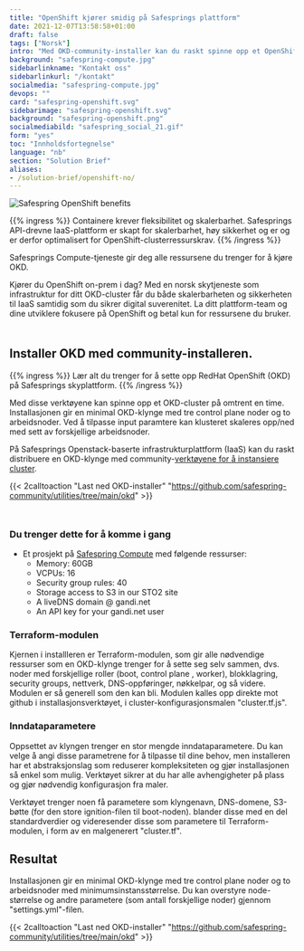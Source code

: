 ```yaml
---
title: "OpenShift kjører smidig på Safesprings plattform"
date: 2021-12-07T13:58:58+01:00
draft: false
tags: ["Norsk"]
intro: "Med OKD-community-installer kan du raskt spinne opp et OpenShift-cluster."
background: "safespring-compute.jpg"
sidebarlinkname: "Kontakt oss"
sidebarlinkurl: "/kontakt"
socialmedia: "safespring-compute.jpg"
devops: ""
card: "safespring-openshift.svg"
sidebarimage: "safespring-openshift.svg"
background: "safespring-openshift.png"
socialmediabild: "safespring_social_21.gif"
form: "yes"
toc: "Innholdsfortegnelse"
language: "nb"
section: "Solution Brief"
aliases:
- /solution-brief/openshift-no/
---
```


![Safespring OpenShift benefits](/img/safespring_key-points-openshift-2.svg)

{{% ingress %}}
Containere krever fleksibilitet og skalerbarhet. Safesprings API-drevne IaaS-plattform er skapt for skalerbarhet, høy sikkerhet og er og er derfor optimalisert for OpenShift-clusterressurskrav.
{{% /ingress %}}

Safesprings Compute-tjeneste gir deg alle ressursene du trenger for å kjøre OKD.

Kjører du OpenShift on-prem i dag? Med en norsk skytjeneste som infrastruktur for ditt OKD-cluster får du både skalerbarheten og sikkerheten til IaaS samtidig som du sikrer digital suverenitet. La ditt plattform-team og dine utviklere fokusere på OpenShift og betal kun for ressursene du bruker.

<div style="margin-bottom:50px;"></div>

<script data-theme="solarized-dark" id="asciicast-J98pWS97p1zAHM8L1VFmB7Bre" src="https://asciinema.org/a/J98pWS97p1zAHM8L1VFmB7Bre.js" data-autoplay="true" data-loop="true" data-speed="2" async></script>

## Installer OKD med community-installeren.

{{% ingress %}}
Lær alt du trenger for å sette opp RedHat OpenShift (OKD) på Safesprings skyplattform.
{{% /ingress %}}

Med disse verktøyene kan spinne opp et OKD-cluster på omtrent en time. Installasjonen gir en minimal OKD-klynge med tre control plane noder og to arbeidsnoder. Ved å tilpasse input paramtere kan klusteret skaleres opp/ned med sett av forskjellige arbeidsnoder.

På Safesprings Openstack-baserte infrastrukturplattform (IaaS) kan du raskt distribuere en OKD-klynge med community-[verktøyene for å instansiere cluster][1].

{{< 2calltoaction "Last ned OKD-installer" "https://github.com/safespring-community/utilities/tree/main/okd" >}}

<div style="margin-bottom:50px;"></div>

### Du trenger dette for å komme i gang

- Et prosjekt på [Safespring Compute](/services/compute/) med følgende ressurser:
  - Memory: 60GB
  - VCPUs: 16
  - Security group rules: 40
  - Storage access to S3 in our STO2 site
  - A liveDNS domain @ gandi.net
  - An API key for your gandi.net user

### Terraform-modulen

Kjernen i installleren er Terraform-modulen, som gir alle nødvendige ressurser som en OKD-klynge trenger for å sette seg selv sammen, dvs. noder med forskjellige roller (boot, control plane , worker), blokklagring, security groups, nettverk, DNS-oppføringer, nøkkelpar, og så videre. Modulen er så generell som den kan bli. Modulen kalles opp direkte mot github i installasjonsverktøyet, i cluster-konfigurasjonsmalen "cluster.tf.js".

### Inndataparametere

Oppsettet av klyngen trenger en stor mengde inndataparametere. Du kan velge å angi disse parametrene for å tilpasse til dine behov, men installeren har et abstraksjonslag som reduserer kompleksiteten og gjør installasjonen så enkel som mulig. Verktøyet sikrer at du har alle avhengigheter på plass og gjør nødvendig konfigurasjon fra maler.

Verktøyet trenger noen få parametere som klyngenavn, DNS-domene, S3-bøtte (for den store ignition-filen til boot-noden). blander disse med en del standardverdier og videresender disse som parametere til Terraform-modulen, i form av en malgenerert "cluster.tf".

## Resultat

Installasjonen gir en minimal OKD-klynge med tre control plane noder og to arbeidsnoder med minimumsinstansstørrelse. Du kan overstyre node-størrelse og andre parametere (som antall forskjellige noder) gjennom "settings.yml"-filen.

{{< 2calltoaction "Last ned OKD-installer" "https://github.com/safespring-community/utilities/tree/main/okd" >}}

[1]: https://github.com/safespring-community/utilities/tree/main/okd

